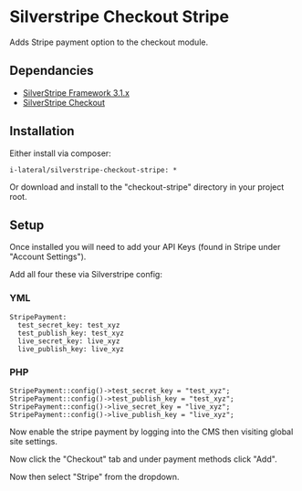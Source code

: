 # Silverstripe Checkout Stripe

Adds Stripe payment option to the checkout module.

## Dependancies

* [SilverStripe Framework 3.1.x](https://github.com/silverstripe/silverstripe-framework)
* [SilverStripe Checkout](https://github.com/i-lateral/silverstripe-checkout-sofort)

## Installation

Either install via composer:

    i-lateral/silverstripe-checkout-stripe: *
    
Or download and install to the "checkout-stripe" directory in your
project root.

## Setup

Once installed you will need to add your API Keys (found in Stripe under
"Account Settings").

Add all four these via Silverstripe config:

### YML

    StripePayment:
      test_secret_key: test_xyz
      test_publish_key: test_xyz
      live_secret_key: live_xyz
      live_publish_key: live_xyz
      
### PHP

    StripePayment::config()->test_secret_key = "test_xyz";
    StripePayment::config()->test_publish_key = "test_xyz";
    StripePayment::config()->live_secret_key = "live_xyz";
    StripePayment::config()->live_publish_key = "live_xyz";

Now enable the stripe payment by logging into the CMS then visiting
global site settings.

Now click the "Checkout" tab and under payment methods click "Add".

Now then select "Stripe" from the dropdown.

